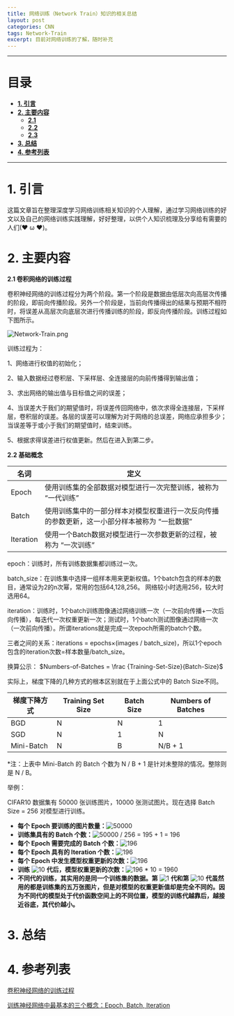 ```yaml
---
title: 网络训练（Network Train）知识的相关总结
layout: post
categories: CNN 
tags: Network-Train
excerpt: 目前对网络训练的了解，随时补充
---
```


---------

# 目录 <span id="home">

* **[1. 引言](#1)**
* **[2. 主要内容](#2)**
  * **[2.1 ](#2.1)**
  * **[2.2 ](#2.2)**
  * **[2.3 ](#2.3)**
* **[3. 总结](#3)**
* **[4. 参考列表](#4)**

---------

# 1. 引言 <span id="1">  

这篇文章旨在整理深度学习网络训练相关知识的个人理解，通过学习网络训练的好文以及自己的网络训练实践理解，好好整理，以供个人知识梳理及分享给有需要的人们(❤ ω ❤)。

# 2. 主要内容<span id="2">  

**2.1 卷积网络的训练过程**

卷积神经网络的训练过程分为两个阶段。第一个阶段是数据由低层次向高层次传播的阶段，即前向传播阶段。另外一个阶段是，当前向传播得出的结果与预期不相符时，将误差从高层次向底层次进行传播训练的阶段，即反向传播阶段。训练过程如下图所示。

![Network-Train.png](https://i.loli.net/2020/06/15/tuOXownUsbD1I6j.png)

训练过程为：

1、网络进行权值的初始化；

2、输入数据经过卷积层、下采样层、全连接层的向前传播得到输出值；

3、求出网络的输出值与目标值之间的误差；

4、当误差大于我们的期望值时，将误差传回网络中，依次求得全连接层，下采样层，卷积层的误差。各层的误差可以理解为对于网络的总误差，网络应承担多少；当误差等于或小于我们的期望值时，结束训练。

5、根据求得误差进行权值更新。然后在进入到第二步。



**2.2 基础概念**

| 名词      | 定义                                                         |
| --------- | ------------------------------------------------------------ |
| Epoch     | 使用训练集的全部数据对模型进行一次完整训练，被称为 “一代训练” |
| Batch     | 使用训练集中的一部分样本对模型权重进行一次反向传播的参数更新，这一小部分样本被称为 “一批数据” |
| Iteration | 使用一个Batch数据对模型进行一次参数更新的过程，被称为 “一次训练” |

epoch：训练时，所有训练数据集都训练过一次。

batch_size：在训练集中选择一组样本用来更新权值。1个batch包含的样本的数目，通常设为2的n次幂，常用的包括64,128,256。 网络较小时选用256，较大时选用64。

iteration：训练时，1个batch训练图像通过网络训练一次（一次前向传播+一次后向传播），每迭代一次权重更新一次；测试时，1个batch测试图像通过网络一次（一次前向传播）。所谓iterations就是完成一次epoch所需的batch个数。

三者之间的关系：iterations = epochs×(images / batch_size)，所以1个epoch包含的iteration次数=样本数量/batch_size。



换算公示： $Numbers-of-Batches = \frac {Training-Set-Size}{Batch-Size}$

 实际上，梯度下降的几种方式的根本区别就在于上面公式中的 Batch Size不同。

| 梯度下降方式 | Training Set Size | Batch Size | Numbers of Batches |
| ------------ | ----------------- | ---------- | ------------------ |
| BGD          | N                 | N          | 1                  |
| SGD          | N                 | 1          | N                  |
| Mini-Batch   | N                 | B          | N/B + 1            |

*注：上表中 Mini-Batch 的 Batch 个数为 N / B + 1 是针对未整除的情况。整除则是 N / B。

举例：

CIFAR10 数据集有 50000 张训练图片，10000 张测试图片。现在选择 Batch Size = 256 对模型进行训练。

- **每个 Epoch 要训练的图片数量：**![50000](https://www.zhihu.com/equation?tex=50000)
- **训练集具有的 Batch 个数：**![50000 / 256 = 195 + 1 = 196](https://www.zhihu.com/equation?tex=50000+%2F+256+%3D+195+%2B+1+%3D+196)
- **每个 Epoch 需要完成的 Batch 个数：**![196](https://www.zhihu.com/equation?tex=196)
- **每个 Epoch 具有的 Iteration 个数：**![196](https://www.zhihu.com/equation?tex=196)
- **每个 Epoch 中发生模型权重更新的次数：**![196](https://www.zhihu.com/equation?tex=196)
- **训练** ![10](https://www.zhihu.com/equation?tex=10) **代后，模型权重更新的次数：**![196 * 10 = 1960](https://www.zhihu.com/equation?tex=196+%2A+10+%3D+1960)
- **不同代的训练，其实用的是同一个训练集的数据。第** ![1](https://www.zhihu.com/equation?tex=1) **代和第** ![10](https://www.zhihu.com/equation?tex=10) **代虽然用的都是训练集的五万张图片，但是对模型的权重更新值却是完全不同的。因为不同代的模型处于代价函数空间上的不同位置，模型的训练代越靠后，越接近谷底，其代价越小。**

# 3. 总结 <span id="3">  







# 4. 参考列表 <span id="4">  

[卷积神经网络的训练过程](https://zhuanlan.zhihu.com/p/36627246)

[训练神经网络中最基本的三个概念：Epoch, Batch, Iteration](https://zhuanlan.zhihu.com/p/29409502)







